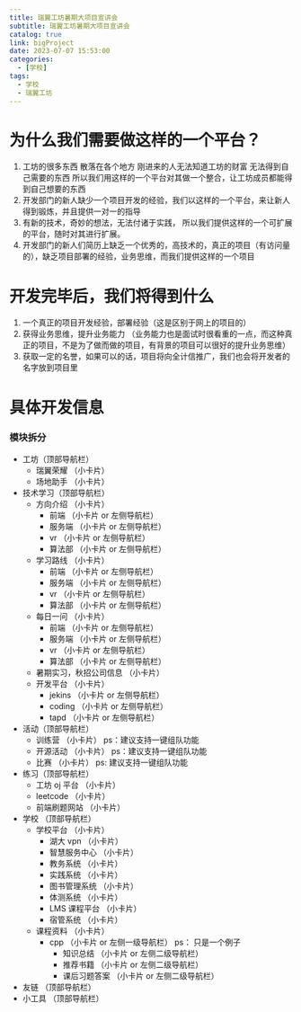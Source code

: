 ```yaml
---
title: 瑞翼工坊暑期大项目宣讲会
subtitle: 瑞翼工坊暑期大项目宣讲会
catalog: true
link: bigProject
date: 2023-07-07 15:53:00
categories:
  - [学校]
tags:
  - 学校
  - 瑞翼工坊
---
```


# 为什么我们需要做这样的一个平台？

1. 工坊的很多东西 散落在各个地方 刚进来的人无法知道工坊的财富 无法得到自己需要的东西 所以我们用这样的一个平台对其做一个整合，让工坊成员都能得到自己想要的东西
2. 开发部门的新人缺少一个项目开发的经验，我们以这样的一个平台，来让新人得到锻炼，并且提供一对一的指导
3. 有新的技术，奇妙的想法，无法付诸于实践， 所以我们提供这样的一个可扩展的平台，随时对其进行扩展。
4. 开发部门的新人们简历上缺乏一个优秀的，高技术的，真正的项目（有访问量的），缺乏项目部署的经验，业务思维，而我们提供这样的一个项目

# 开发完毕后，我们将得到什么

1. 一个真正的项目开发经验，部署经验（这是区别于网上的项目的）
2. 获得业务思维，提升业务能力 （业务能力也是面试时很看重的一点，而这种真正的项目，不是为了做而做的项目，有背景的项目可以很好的提升业务思维）
3. 获取一定的名誉，如果可以的话，项目将向全计信推广，我们也会将开发者的名字放到项目里

# 具体开发信息

### 模块拆分

- 工坊（顶部导航栏）
  - 瑞翼荣耀 （小卡片）
  - 场地助手 （小卡片）
- 技术学习（顶部导航栏）
  - 方向介绍 （小卡片）
    - 前端 （小卡片 or 左侧导航栏）
    - 服务端 （小卡片 or 左侧导航栏）
    - vr （小卡片 or 左侧导航栏）
    - 算法部 （小卡片 or 左侧导航栏）
  - 学习路线 （小卡片）
    - 前端 （小卡片 or 左侧导航栏）
    - 服务端 （小卡片 or 左侧导航栏）
    - vr （小卡片 or 左侧导航栏）
    - 算法部 （小卡片 or 左侧导航栏）
  - 每日一问 （小卡片）
    - 前端 （小卡片 or 左侧导航栏）
    - 服务端 （小卡片 or 左侧导航栏）
    - vr （小卡片 or 左侧导航栏）
    - 算法部 （小卡片 or 左侧导航栏）
  - 暑期实习，秋招公司信息 （小卡片）
  - 开发平台 （小卡片）
    - jekins （小卡片 or 左侧导航栏）
    - coding （小卡片 or 左侧导航栏）
    - tapd （小卡片 or 左侧导航栏）
- 活动（顶部导航栏）
  - 训练营 （小卡片） ps：建议支持一键组队功能
  - 开源活动 （小卡片） ps：建议支持一键组队功能
  - 比赛 （小卡片） ps: 建议支持一键组队功能
- 练习（顶部导航栏）
  - 工坊 oj 平台 （小卡片）
  - leetcode （小卡片）
  - 前端刷题网站 （小卡片）
- 学校 （顶部导航栏）
  - 学校平台 （小卡片）
    - 湖大 vpn （小卡片）
    - 智慧服务中心 （小卡片）
    - 教务系统 （小卡片）
    - 实践系统 （小卡片）
    - 图书管理系统 （小卡片）
    - 体测系统 （小卡片）
    - LMS 课程平台 （小卡片）
    - 宿管系统 （小卡片）
  - 课程资料 （小卡片）
    - cpp （小卡片 or 左侧一级导航栏） ps： 只是一个例子
      - 知识总结 （小卡片 or 左侧二级导航栏）
      - 推荐书籍 （小卡片 or 左侧二级导航栏）
      - 课后习题答案 （小卡片 or 左侧二级导航栏）
- 友链 （顶部导航栏）
- 小工具 （顶部导航栏）
